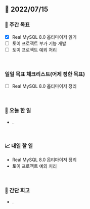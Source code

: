 ## 📅 2022/07/15


### 👏 주간 목표

- [x] Real MySQL 8.0 옵티마이저 읽기
- [ ] 토이 프로젝트 부가 기능 개발
- [ ] 토이 프로젝트 예외 처리

<br/>

### 일일 목표 체크리스트(어제 정한 목표)

- [ ] Real MySQL 8.0 옵티마이저 정리

<br/>

### 💯 오늘 한 일

- .

<br/>

### 📈 내일 할 일

- Real MySQL 8.0 옵티마이저 정리
- 토이 프로젝트 예외 처리

<br/>

### 🤔 간단 회고

- .


